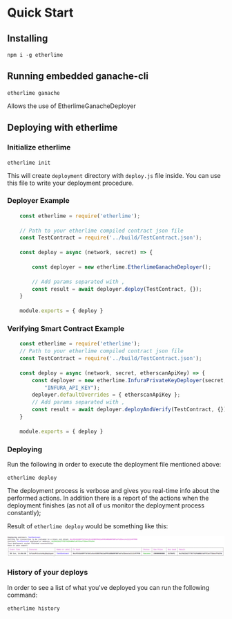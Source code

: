 # Quick Start

## Installing

```text
npm i -g etherlime
```

## Running embedded ganache-cli

```text
etherlime ganache
```

Allows the use of EtherlimeGanacheDeployer

## Deploying with etherlime

### Initialize etherlime

```text
etherlime init
```

This will create `deployment` directory with `deploy.js` file inside. You can use this file to write your deployment procedure.

### Deployer Example

```javascript
    const etherlime = require('etherlime');

    // Path to your etherlime compiled contract json file
    const TestContract = require('../build/TestContract.json'); 

    const deploy = async (network, secret) => {

        const deployer = new etherlime.EtherlimeGanacheDeployer();

        // Add params separated with ,
        const result = await deployer.deploy(TestContract, {});
    }

    module.exports = { deploy }
```

### Verifying Smart Contract Example

```javascript
    const etherlime = require('etherlime');
    // Path to your etherlime compiled contract json file
    const TestContract = require('../build/TestContract.json'); 

    const deploy = async (network, secret, etherscanApiKey) => {
        const deployer = new etherlime.InfuraPrivateKeyDeployer(secret, network,
            "INFURA_API_KEY");
        deployer.defaultOverrides = { etherscanApiKey };
        // Add params separated with ,
        const result = await deployer.deployAndVerify(TestContract, {});
    }

    module.exports = { deploy }
```

### Deploying

Run the following in order to execute the deployment file mentioned above:

```text
etherlime deploy
```

The deployment process is verbose and gives you real-time info about the performed actions. In addition there is a report of the actions when the deployment finishes \(as not all of us monitor the deployment process constantly\);

Result of `etherlime deploy` would be something like this: 

![](../.gitbook/assets/deploymentresult%20%281%29.png)

### History of your deploys

In order to see a list of what you've deployed you can run the following command:

```text
etherlime history
```

